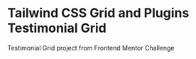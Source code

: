 # Tailwind CSS Grid and Plugins Testimonial Grid

Testimonial Grid project from Frontend Mentor Challenge
